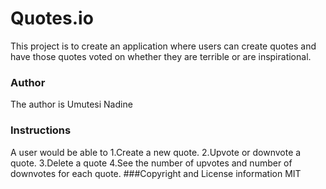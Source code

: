 # Quotes.io
This project is to create an application where users can create quotes and have those quotes voted on whether they are terrible or are inspirational. 
### Author
The author is Umutesi Nadine
### Instructions
A  user would be able to
1.Create a new quote.
2.Upvote or downvote a quote.
3.Delete a quote
4.See the number of upvotes and number of downvotes for each quote.
###Copyright and License information
MIT


